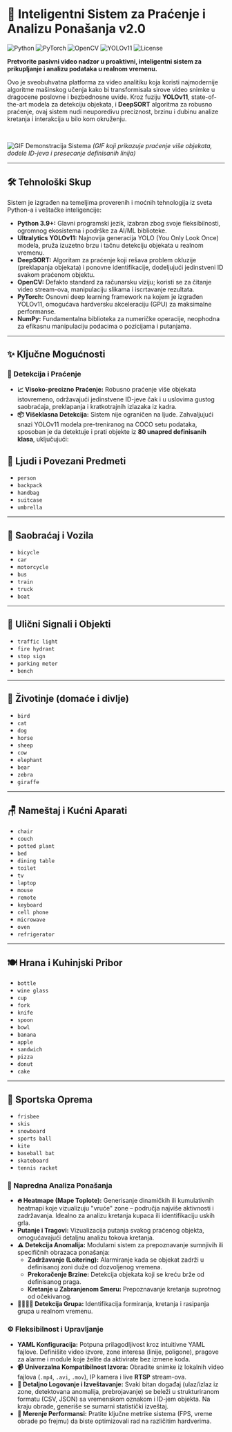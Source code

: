 # 🚀 Inteligentni Sistem za Praćenje i Analizu Ponašanja v2.0

![Python](https://img.shields.io/badge/Python-3.9+-blue?logo=python&logoColor=white)
![PyTorch](https://img.shields.io/badge/PyTorch-2.0+-ee4c2c?logo=pytorch&logoColor=white)
![OpenCV](https://img.shields.io/badge/OpenCV-4.8+-5c3ee8?logo=opencv&logoColor=white)
![YOLOv11](https://img.shields.io/badge/YOLOv11-Ultralytics-blueviolet?logo=ultralytics)
![License](https://img.shields.io/badge/License-MIT-green.svg)

**Pretvorite pasivni video nadzor u proaktivni, inteligentni sistem za prikupljanje i analizu podataka u realnom vremenu.**

Ovo je sveobuhvatna platforma za video analitiku koja koristi najmodernije algoritme mašinskog učenja kako bi transformisala sirove video snimke u dragocene poslovne i bezbednosne uvide. Kroz fuziju **YOLOv11**, state-of-the-art modela za detekciju objekata, i **DeepSORT** algoritma za robusno praćenje, ovaj sistem nudi neuporedivu preciznost, brzinu i dubinu analize kretanja i interakcija u bilo kom okruženju.

<br>

![GIF Demonstracija Sistema](https://user-images.githubusercontent.com/26892694/167894676-3c2f0f44-8839-4c8c-95b6-7243c5332b7e.gif)
*(GIF koji prikazuje praćenje više objekata, dodele ID-jeva i presecanje definisanih linija)*

---

## 🛠️ Tehnološki Skup

Sistem je izgrađen na temeljima proverenih i moćnih tehnologija iz sveta Python-a i veštačke inteligencije:

* **Python 3.9+:** Glavni programski jezik, izabran zbog svoje fleksibilnosti, ogromnog ekosistema i podrške za AI/ML biblioteke.
* **Ultralytics YOLOv11:** Najnovija generacija YOLO (You Only Look Once) modela, pruža izuzetno brzu i tačnu detekciju objekata u realnom vremenu.
* **DeepSORT:** Algoritam za praćenje koji rešava problem okluzije (preklapanja objekata) i ponovne identifikacije, dodeljujući jedinstveni ID svakom praćenom objektu.
* **OpenCV:** Defakto standard za računarsku viziju; koristi se za čitanje video stream-ova, manipulaciju slikama i iscrtavanje rezultata.
* **PyTorch:** Osnovni deep learning framework na kojem je izgrađen YOLOv11, omogućava hardversku akceleraciju (GPU) za maksimalne performanse.
* **NumPy:** Fundamentalna biblioteka za numeričke operacije, neophodna za efikasnu manipulaciju podacima o pozicijama i putanjama.

---

## ✨ Ključne Mogućnosti

### 🎯 Detekcija i Praćenje
* **📈 Visoko-precizno Praćenje:** Robusno praćenje više objekata istovremeno, održavajući jedinstvene ID-jeve čak i u uslovima gustog saobraćaja, preklapanja i kratkotrajnih izlazaka iz kadra.
* **📦 Višeklasna Detekcija:** Sistem nije ograničen na ljude. Zahvaljujući snazi YOLOv11 modela pre-treniranog na COCO setu podataka, sposoban je da detektuje i prati objekte iz **80 unapred definisanih klasa**, uključujući:
## 👥 Ljudi i Povezani Predmeti
* `person`
* `backpack`
* `handbag`
* `suitcase`
* `umbrella`

---

## 🚗 Saobraćaj i Vozila
* `bicycle`
* `car`
* `motorcycle`
* `bus`
* `train`
* `truck`
* `boat`

---

## 🚦 Ulični Signali i Objekti
* `traffic light`
* `fire hydrant`
* `stop sign`
* `parking meter`
* `bench`

---

## 🐾 Životinje (domaće i divlje)
* `bird`
* `cat`
* `dog`
* `horse`
* `sheep`
* `cow`
* `elephant`
* `bear`
* `zebra`
* `giraffe`

---

## 🪑 Nameštaj i Kućni Aparati
* `chair`
* `couch`
* `potted plant`
* `bed`
* `dining table`
* `toilet`
* `tv`
* `laptop`
* `mouse`
* `remote`
* `keyboard`
* `cell phone`
* `microwave`
* `oven`
* `refrigerator`

---

## 🍽️ Hrana i Kuhinjski Pribor
* `bottle`
* `wine glass`
* `cup`
* `fork`
* `knife`
* `spoon`
* `bowl`
* `banana`
* `apple`
* `sandwich`
* `pizza`
* `donut`
* `cake`

---

## 🏀 Sportska Oprema
* `frisbee`
* `skis`
* `snowboard`
* `sports ball`
* `kite`
* `baseball bat`
* `skateboard`
* `tennis racket`

### 🧠 Napredna Analiza Ponašanja
* **🔥 Heatmape (Mape Toplote):** Generisanje dinamičkih ili kumulativnih heatmapi koje vizualizuju "vruće" zone – područja najviše aktivnosti i zadržavanja. Idealno za analizu kretanja kupaca ili identifikaciju uskih grla.
* **Putanje i Tragovi:** Vizualizacija putanja svakog praćenog objekta, omogućavajući detaljnu analizu tokova kretanja.
* **⚠️ Detekcija Anomalija:** Modularni sistem za prepoznavanje sumnjivih ili specifičnih obrazaca ponašanja:
    * **Zadržavanje (Loitering):** Alarmiranje kada se objekat zadrži u definisanoj zoni duže od dozvoljenog vremena.
    * **Prekoračenje Brzine:** Detekcija objekata koji se kreću brže od definisanog praga.
    * **Kretanje u Zabranjenom Smeru:** Prepoznavanje kretanja suprotnog od očekivanog.
* **👨‍👩‍👧‍👦 Detekcija Grupa:** Identifikacija formiranja, kretanja i rasipanja grupa u realnom vremenu.

### ⚙️ Fleksibilnost i Upravljanje
* **YAML Konfiguracija:** Potpuna prilagodljivost kroz intuitivne YAML fajlove. Definišite video izvore, zone interesa (linije, poligone), pragove za alarme i module koje želite da aktivirate bez izmene koda.
* **📹 Univerzalna Kompatibilnost Izvora:** Obradite snimke iz lokalnih video fajlova (`.mp4`, `.avi`, `.mov`), IP kamera i live **RTSP** stream-ova.
* **📝 Detaljno Logovanje i Izveštavanje:** Svaki bitan događaj (ulaz/izlaz iz zone, detektovana anomalija, prebrojavanje) se beleži u strukturiranom formatu (CSV, JSON) sa vremenskom oznakom i ID-jem objekta. Na kraju obrade, generiše se sumarni statistički izveštaj.
* **🚀 Merenje Performansi:** Pratite ključne metrike sistema (FPS, vreme obrade po frejmu) da biste optimizovali rad na različitim hardverima.
